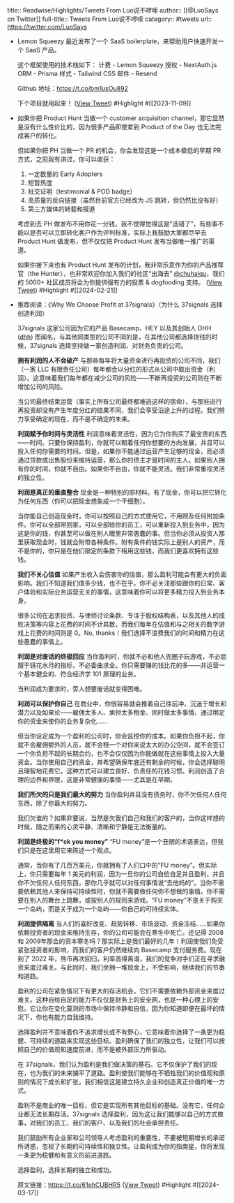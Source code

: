 title:: Readwise/Highlights/Tweets From Luo说不啰嗦
author:: [[@LuoSays on Twitter]]
full-title:: Tweets From Luo说不啰嗦
category:: #tweets
url:: https://twitter.com/LuoSays

- Lemon Squeezy 最近发布了一个 SaaS boilerplate，来帮助用户快速开发一个 SaaS 产品。
  
  这个框架使用的技术栈如下：
  计费 - Lemon Squeezy
  授权 - NextAuth.js
  ORM - Prisma
  样式 - Tailwind CSS
  邮件 - Resend
  
  Github 地址：https://t.co/bm1usOu892
  
  下个项目就用起来！ ([View Tweet](https://twitter.com/LuoSays/status/1722403677741408761)) #Highlight #[[2023-11-09]]
- 如果你把 Product Hunt 当做一个 customer acquisition channel，那它显然是没有什么性价比的，因为很多产品即使拿到 Product of the Day 也无法完成客户的转化。
  
  但如果你把 PH 当做一个 PR 的机会，你会发现这是一个成本极低的早期 PR 方式，之前我有讲过，你可以收获：
  
  1. 一定数量的 Early Adopters
  2. 短暂热度
  3. 社交证明（testimonial & POD badge）
  4. 高质量的反向链接（虽然目前官方已经改为 JS 跳转，但仍然比没有好）
  5. 第三方媒体的转载和报道
  
  考虑到去 PH 做发布不用你花一分钱，我不觉得觉得这是“选错了”，有些事不能以是否可以立即转化客户作为评判标准，实际上我鼓励大家都尽早去 Product Hunt 做发布，但不仅仅把 Product Hunt 发布当做唯一推广的渠道。
  
  如果你接下来也有 Product Hunt 发布的计划，我非常乐意作为你的产品推荐官（the Hunter），也非常欢迎你加入我们的社区“出海去” <a href="https://twitter.com/chuhaiqu">@chuhaiqu</a>，我们的 5000+ 社区成员将会为你提供强有力的投票 & dogfooding 支持。 ([View Tweet](https://twitter.com/LuoSays/status/1760125748067844221)) #Highlight #[[2024-02-21]]
- 推荐阅读：《Why We Choose Profit at 37signals》（为什么 37signals 选择创造利润）
  
  37signals 这家公司因为它的产品 Basecamp、HEY 以及其创始人 DHH ([dhh](https://twitter.com/dhh)) 而闻名，与其他同类型的公司不同的是，在其他公司都选择烧钱的时候，37signals 选择坚持做一家创造利润、对财务负责的公司。
  
  **拥有利润的人不会破产**
  与那些每年将大量资金进行再投资的公司不同，我们（一家 LLC 有限责任公司）每年都会以分红的形式从公司中取出资金（利润）。这意味着我们每年都在减少公司的风险——不断再投资的公司则在不断增加公司的风险。
  
  当公司最终结束运营（事实上所有公司最终都难逃这样的宿命），与那些进行再投资却没有产生年度分红的结果不同，我们会享受沿途上升的过程。我们努力享受确定的现在，而不是不确定的未来。
  
  **利润赋予你时间与灵活性**
  利润意味着灵活性，因为它为你购买了最宝贵的东西——时间。只要你保持盈利，你就可以朝着任何你想要的方向发展，并且可以投入任何你需要的时间。但是，如果你不能通过运营产生足够的现金，而必须通过贷款或出售股份来维持运营，那么你的债主才是时间的主人。如果别人拥有你的时间，你就不自由。如果你不自由，你就不能灵活。我们非常重视灵活的独立性。
  
  **利润是真正的垂直整合**
  现金是一种特别的原材料。有了现金，你可以把它转化为任何东西（你可以把现金想象成一个干细胞）。
  
  当你能自己创造现金时，你可以按照自己的方式使用它，不用顾及任何附加条件。你可以全部带回家，可以全部给你的员工，可以重新投入到业务中，因为这是你的钱，你甚至可以做在别人眼里非常愚蠢的事。但当你必须从投资人那里获取现金时，钱就会附带各种条件。附有条件的钱实际上是别人的资产，而不是你的，你只是在他们限定的条款下租用这些钱，而我们更喜欢拥有这些钱。
  
  **我们不关心估值**
  如果产生收入会伤害你的估值，那么盈利可能会有更大的负面影响。我们不知道我们值多少钱，也不在乎。你不必关注那些跟你的日常、客户体验和实际业务运营无关的事情，这意味着你可以将更多精力投入到业务本身。
  
  很多公司在追求投资、与律师讨论条款、专注于股权结构表，以及其他人的成败决策等内容上花费的时间不计其数，而我们每年在估值和与之相关的数字游戏上花费的时间则是 0。No, thanks！我们选择不浪费我们的时间和精力在这些愚蠢的事情上。
  
  **利润是对废话的终极回应**
  当你盈利时，你就不必和他人兜圈子玩游戏，不必屈服于镜花水月的指标，不必委曲求全。你只需要赚的钱比花的多——并运营一个基本健全的、符合经济学 101 原理的业务。
  
  当利润成为要求时，旁人想要废话就变得困难。
  
  **利润可以保护你自己**
  在商业中，你很容易就会推着自己往前冲，沉迷于增长和潜力以及如果论——雇佣太多人、承担太多租金、同时做太多事情、通过绑定你的资金来使你的业务复杂化……
  
  但当你设定成为一个盈利的公司时，你会监控你的成本。如果你负担不起，你就不会雇佣额外的人员，就不会租一个对你来说太大的办公空间，就不会签订一个你负担不起的长期合约，也不会仅仅因为你能做就在这些事情上投入大量资金。当你使用自己的资金，并希望确保年底还有剩余的时候，你会选择聪明且理智地花费它。这种方式可以建立良好、负责任的花钱习惯。利润创造了合理的边界和界限，这是非常健康的事情——尤其是在早期。
  
  **我们所欠的只是我们最大的努力**
  当你盈利并且没有债务时，你不欠任何人任何东西，除了你最大的努力。
  
  我们欠谁的？如果非要说，当然是欠我们自己和我们的客户的，当你这样想的时候，随之而来的心灵平静、清晰和宁静是无法衡量的。
  
  **利润是终极的“f*ck you money”**
  “FU money”是一个丑陋的术语表达，但我们只是在这里用它来陈述一个观点。
  
  通常，当你有了几百万美元，你就拥有了人们口中的“FU money”。但实际上，你只需要每年 1 美元的利润，因为一旦你的公司自给自足并且盈利，并且你不欠任何人任何东西，那你几乎就可以对任何事情说“去他妈的”。当你不需要依赖其他人来保持可持续性时，你就不需要做任何你不想做的事情。你不需要在别人的舞台上跳舞，或按别人的规则来游戏。“FU money”不是关于购买一个岛屿，而是关于成为一个岛屿——你自己的可持续实体。
  
  **利润提供隔离**
  当人们的喜好改变、趋势转移、市场波动、资金冻结……如果你依赖投资者的现金来维持生存，你的公司可能会在寒冬中死亡。还记得 2008 和 2009年那会的资本寒冬吗？那实际上是我们最好的几年！利润使我们免受紧张投资者的影响，而我们的客户仍然继续向 Basecamp 支付服务费。现在到了 2022 年，熊市再次回归，利率高得离谱，我们的竞争对手们正在寻求融资来度过难关。与此同时，我们坐拥一堆现金上，不受影响，继续我们的节奏和道路。
  
  盈利的公司在紧急情况下有更大的存活机会，它们不需要依赖外部资金来度过难关。这种自给自足的能力不仅仅是财务上的安全网，也是一种心理上的安慰。它让你在变化莫测的市场中保持冷静和自信，因为你知道即便在最坏的情况下，你也有能力自我维持。
  
  选择盈利并不意味着你不追求增长或不有野心，它意味着你选择了一条更为稳健、可持续的道路来实现这些目标。盈利确保了我们的独立性，让我们可以按照自己的价值观和速度前进，而不是被外部压力所驱动。
  
  在 37signals，我们认为盈利是我们做决策的基石。它不仅保护了我们的现在，也为我们的未来铺平了道路。盈利使我们能够在不牺牲我们的价值观和原则的情况下成长和扩张，我们相信这是建立持久企业和创造真正价值的唯一方式。
  
  盈利不是商业的唯一目标，但它是实现所有其他目标的基础。没有它，任何企业都无法长期存活。37signals 选择盈利，因为这让我们能够以自己的方式做事，对我们的员工、我们的客户、以及我们的社会承担责任。
  
  我们鼓励所有企业家和公司领导人考虑盈利的重要性，不要被短期增长的承诺所诱惑，忽视了长期的可持续性和独立性。让盈利成为你的指南星，你将发现一条更为稳健和有意义的前进道路。
  
  选择盈利，选择长期的独立和成功。
  
  原文链接：https://t.co/61ehCUBHR5 ([View Tweet](https://twitter.com/LuoSays/status/1768815996708807009)) #Highlight #[[2024-03-17]]